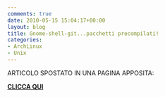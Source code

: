 ```yaml
---
comments: true
date: 2010-05-15 15:04:17+00:00
layout: blog
title: Gnome-shell-git...pacchetti precompilati!
categories:
- ArchLinux
- Unix
---
```


ARTICOLO SPOSTATO IN UNA PAGINA APPOSITA:


**[CLICCA QUI](http://polslinux.wordpress.com/gnome-shell-git-full/)**
